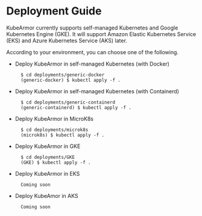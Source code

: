 # Deployment Guide

  KubeArmor currently supports self-managed Kubernetes and Google Kubernetes Engine \(GKE\). It will support Amazon Elastic Kubernetes Service \(EKS\) and Azure Kubernetes Service \(AKS\) later.  


  According to your environment, you can choose one of the following.  


  * Deploy KubeArmor in self-managed Kubernetes \(with Docker\)

    ```text
      $ cd deployments/generic-docker
      (generic-docker) $ kubectl apply -f .
    ```

  * Deploy KubeArmor in self-managed Kubernetes \(with Containerd\)

    ```text
      $ cd deployments/generic-containerd
      (generic-containerd) $ kubectl apply -f .
    ```

  * Deploy KubeArmor in MicroK8s

    ```text
      $ cd deployments/microk8s
      (microk8s) $ kubectl apply -f .
    ```

  * Deploy KubeArmor in GKE

    ```text
      $ cd deployments/GKE
      (GKE) $ kubectl apply -f .
    ```

  * Deploy KubeArmor in EKS

    ```text
      Coming soon
    ```

  * Deploy KubeAmor in AKS

    ```text
      Coming soon
    ```


